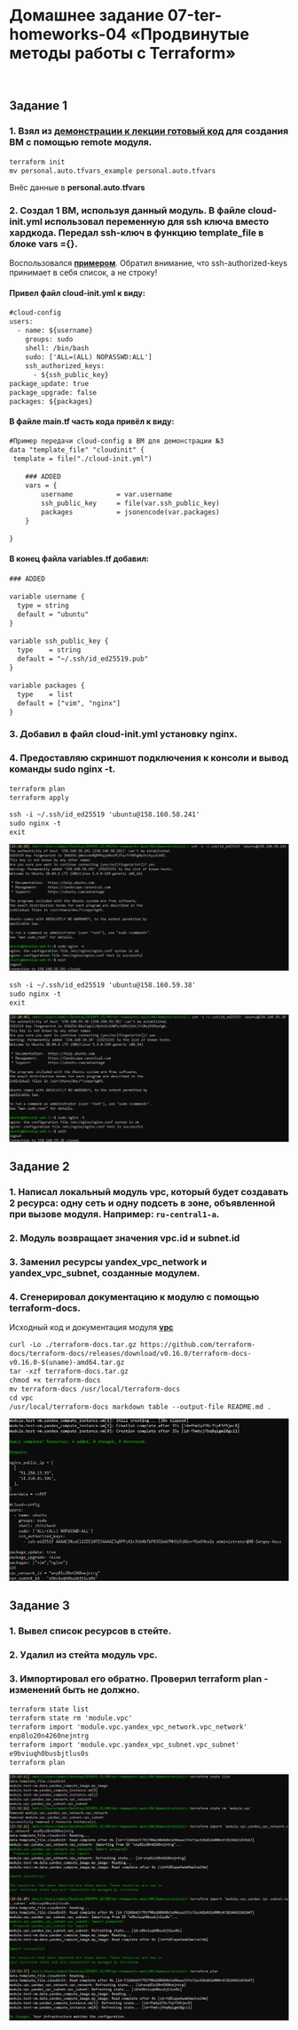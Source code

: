 # Домашнее задание 07-ter-homeworks-04 «Продвинутые методы работы с Terraform»

<br>

## Задание 1
### 1. Взял из [демонстрации к лекции готовый код](https://github.com/netology-code/ter-homeworks/tree/main/04/demonstration1) для создания ВМ с помощью remote модуля.
```
terraform init
mv personal.auto.tfvars_example personal.auto.tfvars
```
Внёс данные в **personal.auto.tfvars**

### 2. Создал 1 ВМ, используя данный модуль. В файле cloud-init.yml использовал переменную для ssh ключа вместо хардкода. Передал ssh-ключ в функцию template_file в блоке vars ={}.
Воспользовался [**примером**](https://grantorchard.com/dynamic-cloudinit-content-with-terraform-file-templates/). Обратил внимание, что ssh-authorized-keys принимает в себя список, а не строку!

#### Привел файл cloud-init.yml к виду:
```
#cloud-config
users:
  - name: ${username}
    groups: sudo
    shell: /bin/bash
    sudo: ['ALL=(ALL) NOPASSWD:ALL']
    ssh_authorized_keys:
      - ${ssh_public_key}
package_update: true
package_upgrade: false
packages: ${packages}
```

#### В файле main.tf часть кода привёл к виду:
```
#Пример передачи cloud-config в ВМ для демонстрации №3
data "template_file" "cloudinit" {
 template = file("./cloud-init.yml")
 
	### ADDED
	vars = {
		username           = var.username
		ssh_public_key     = file(var.ssh_public_key)
		packages           = jsonencode(var.packages)
	}
	
}
```

#### В конец файла variables.tf добавил:
```
### ADDED

variable username {
  type = string
  default = "ubuntu"
}

variable ssh_public_key {
  type    = string
  default = "~/.ssh/id_ed25519.pub"
}

variable packages {
  type    = list
  default = ["vim", "nginx"]
}
```

### 3. Добавил в файл cloud-init.yml установку nginx.
### 4. Предоставляю скриншот подключения к консоли и вывод команды **sudo nginx -t**.
```
terraform plan
terraform apply
```
```
ssh -i ~/.ssh/id_ed25519 'ubuntu@158.160.58.241'
sudo nginx -t
exit
```
![MarkDown](img/1.png)

```
ssh -i ~/.ssh/id_ed25519 'ubuntu@158.160.59.38'
sudo nginx -t
exit
```
![MarkDown](img/2.png)
<br>

## Задание 2
### 1. Написал локальный модуль vpc, который будет создавать 2 ресурса: **одну** сеть и **одну** подсеть в зоне, объявленной при вызове модуля. Например: ```ru-central1-a```.
### 2. Модуль возвращает значения vpc.id и subnet.id
### 3. Заменил ресурсы yandex_vpc_network и yandex_vpc_subnet, созданные модулем.
### 4. Сгенерировал документацию к модулю с помощью terraform-docs.
Исходный код и документация модуля [**vpc**](demonstration1/vpc)
```
curl -Lo ./terraform-docs.tar.gz https://github.com/terraform-docs/terraform-docs/releases/download/v0.16.0/terraform-docs-v0.16.0-$(uname)-amd64.tar.gz
tar -xzf terraform-docs.tar.gz
chmod +x terraform-docs
mv terraform-docs /usr/local/terraform-docs
cd vpc
/usr/local/terraform-docs markdown table --output-file README.md .
```
![MarkDown](img/3.png)
<br>

## Задание 3
### 1. Вывел список ресурсов в стейте.
### 2. Удалил из стейта модуль vpc.
### 3. Импортировал его обратно. Проверил terraform plan - изменений быть не должно.
```
terraform state list
terraform state rm 'module.vpc'
terraform import 'module.vpc.yandex_vpc_network.vpc_network' enp8lo20n4260nejntrg
terraform import 'module.vpc.yandex_vpc_subnet.vpc_subnet' e9bviuqh0busbjtlus0s
terraform plan
```
![MarkDown](img/4.png)
<br>